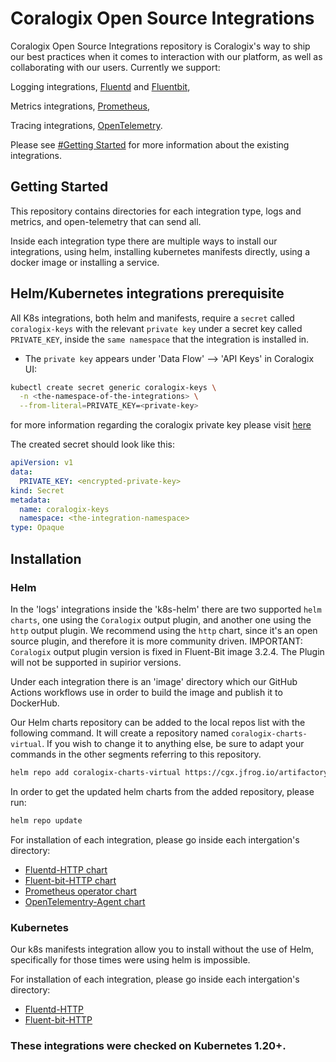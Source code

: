 # Coralogix Open Source Integrations

Coralogix Open Source Integrations repository is Coralogix's way to ship our best practices when it comes to interaction with our platform, as well as collaborating with our users.
Currently we support:

Logging integrations, [Fluentd](https://www.fluentd.org/) and [Fluentbit](https://fluentbit.io/),

Metrics integrations, [Prometheus](https://prometheus.io/),

Tracing integrations, [OpenTelemetry](https://opentelemetry.io/).

Please see [#Getting Started](README.md#getting-started) for more information about the existing integrations.

## Getting Started

This repository contains directories for each integration type, logs and metrics, and open-telemetry that can send all.

Inside each integration type there are multiple ways to install our integrations, using helm, installing kubernetes manifests directly, using a docker image or installing a service.

## Helm/Kubernetes integrations prerequisite

All K8s integrations, both helm and manifests, require a `secret` called `coralogix-keys` with the relevant `private key` under a secret key called `PRIVATE_KEY`,
inside the `same namespace` that the integration is installed in.

* The `private key` appears under 'Data Flow' --> 'API Keys' in Coralogix UI:

```bash
kubectl create secret generic coralogix-keys \
  -n <the-namespace-of-the-integrations> \
  --from-literal=PRIVATE_KEY=<private-key>
```

for more information regarding the coralogix private key please visit [here](https://coralogix.com/docs/private-key/)

The created secret should look like this:

```yaml
apiVersion: v1
data:
  PRIVATE_KEY: <encrypted-private-key>
kind: Secret
metadata:
  name: coralogix-keys
  namespace: <the-integration-namespace>
type: Opaque 
```

## Installation

### Helm

In the 'logs' integrations inside the 'k8s-helm' there are two supported `helm charts`, one using the `Coralogix` output plugin,
and another one using the `http` output plugin.
We recommend using the `http` chart, since it's an open source plugin, and therefore it is more community driven.
IMPORTANT:
`Coralogix` output plugin version is fixed in Fluent-Bit image 3.2.4. The Plugin will not be supported in supirior versions. 

Under each integration there is an 'image' directory which our GitHub Actions workflows use in order to build the image and publish it to DockerHub.

Our Helm charts repository can be added to the local repos list with the following command. It will create a repository named `coralogix-charts-virtual`. If you wish to change it to anything else, be sure to adapt your commands in the other segments referring to this repository.

```bash
helm repo add coralogix-charts-virtual https://cgx.jfrog.io/artifactory/coralogix-charts-virtual
```

In order to get the updated helm charts from the added repository, please run:

```bash
helm repo update
```

For installation of each integration, please go inside each intergation's directory:
- [Fluentd-HTTP chart](https://github.com/coralogix/telemetry-shippers/blob/master/logs/fluentd/k8s-helm/http/README.md)
- [Fluent-bit-HTTP chart](https://github.com/coralogix/telemetry-shippers/blob/master/logs/fluent-bit/k8s-helm/http/README.md)
- [Prometheus operator chart](https://github.com/coralogix/telemetry-shippers/blob/master/metrics/prometheus/operator/README.md)
- [OpenTelementry-Agent chart](https://github.com/coralogix/telemetry-shippers/blob/master/otel-agent/README.md)

### Kubernetes

Our k8s manifests integration allow you to install without the use of Helm, specifically for those times were using helm is impossible.

For installation of each integration, please go inside each intergation's directory:
- [Fluentd-HTTP](https://github.com/coralogix/telemetry-shippers/blob/master/logs/fluentd/k8s-manifest/README.md)
- [Fluent-bit-HTTP](https://github.com/coralogix/telemetry-shippers/blob/master/logs/fluent-bit/k8s-manifest/README.md)

### These integrations were checked on Kubernetes 1.20+.

